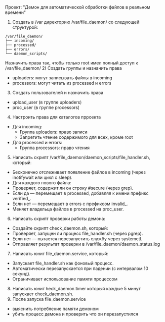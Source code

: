 Проект: "Демон для автоматической обработки файлов в реальном времени"
1) Создать в /var директорию /var/file_daemon/ со следующей структурой:
```
/var/file_daemon/
├── incoming/  
├── processed/ 
├── errors/ 
└── daemon_scripts/
```
Назначить права так, чтобы только root имел полный доступ к /var/file_daemon/
2) Создать группы и назначить права
- uploaders: могут записывать файлы в incoming
- processors: могут читать из processed и errors
3) Создать пользователей и назначить права
- upload_user (в группе uploaders)
- proc_user (в группе processors)
4) Настроить права для каталогов прроекта
- Для incoming:
  - Группа uploaders: право записи
  - Запретить чтение содержимого для всех, кроме root
- Для processed и errors:
  - Группа processors: право чтения
5) Написать скрипт /var/file_daemon/daemon_scripts/file_handler.sh, который:
- Бесконечно отслеживает появление файлов в incoming (через inotifywait или цикл с sleep).
- Для каждого нового файла:
- Проверяет, содержит ли он строку #secure (через grep).
- Если да — перемещает в processed, добавляя к имени префикс verified_.
- Если нет — перемещает в errors с префиксом invalid_.
- Меняет владельца файлов в processed на proc_user.
6) Написать скрипт проверки работы демона:
- Создайте скрипт check_daemon.sh, который:
- Проверяет, запущен ли процесс file_handler.sh (через pgrep).
- Если нет — пытается перезапустить службу через systemctl.
- Отправляет результат проверки в /var/file_daemon/daemon_status.log
7) Написать юнит file_daemon.service, который:
- Запускает file_handler.sh как фоновый процесс.
- Автоматически перезапускается при падении (с интервалом 10 секунд).
- Ограничивает использование памяти процессом 
8) Написать юнит heck_daemon.timer который каждые 5 минут запускает check_daemon.sh.
9) После запуска file_daemon.service
- выяснить потребление памяти демоном
- убить процесс демона и проверить что он перезапустился
